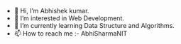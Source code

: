 - 👋 Hi, I’m Abhishek kumar.
- 👀 I’m interested in Web Development.
- 🌱 I’m currently learning Data Structure and Algorithms.
- 📫 How to reach me :- AbhiSharmaNIT

<!---
AbhiSharmaNIT/AbhiSharmaNIT is a ✨ special ✨ repository because its `README.md` (this file) appears on your GitHub profile.
You can click the Preview link to take a look at your changes.

Certainly! Here's a self-introduction tailored for a web developer:

---

👋 Hello there! I'm Abhishek Kumar, a passionate and experienced web developer with a keen eye for crafting engaging and functional online experiences. With a strong foundation in both front-end and back-end technologies, I thrive on turning creative ideas into interactive, user-friendly websites.

🚀 My journey in web development began with a fascination for how code brings design to life. Over the years, I've honed my skills in HTML, CSS, and JavaScript to create seamless and visually appealing user interfaces. I'm well-versed in popular front-end frameworks like React.js and Vue.js, ensuring dynamic and responsive web applications.

💻 On the back end, I've worked with technologies such as Node.js and Python, leveraging frameworks like Express and Django. Handling databases, API integrations, and server-side logic is where I excel, ensuring that the entire web ecosystem functions harmoniously.

🛠️ Versatility is a key aspect of my approach. Whether it's optimizing website performance, implementing security measures, or troubleshooting complex issues, I bring a comprehensive skill set to the table.

🌐 Staying updated with the latest industry trends and technologies is something I prioritize. I understand the importance of keeping pace with the ever-evolving web landscape to deliver cutting-edge solutions.

🤝 Collaboration is at the heart of my work. I enjoy working closely with designers, project managers, and other stakeholders to bring visions to life. Clear communication and a collaborative mindset are integral parts of my work ethos.

🔧 In addition to technical expertise, I'm dedicated to writing clean, efficient code and following best practices. I take pride in creating web solutions that not only meet but exceed client expectations.
---

Feel free to customize this introduction based on your specific experiences, skills, and the audience you're addressing.
--->
